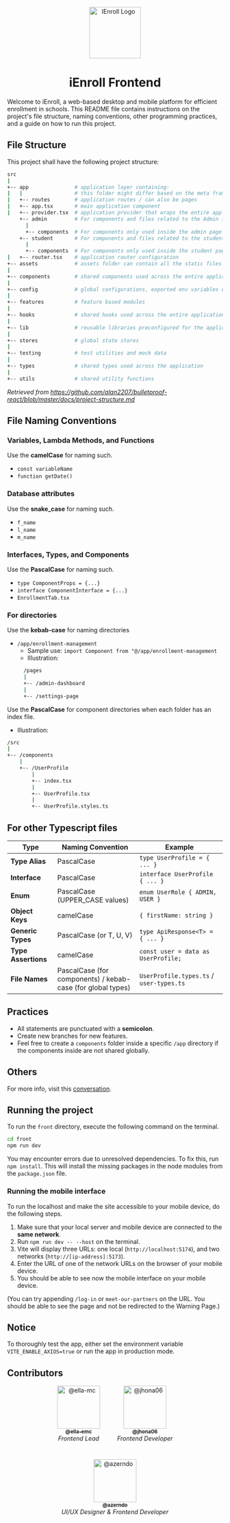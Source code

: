 <p align="center">
  <img src=".server2/docs/face-smile-wink-solid.svg" width="120" alt="IEnroll Logo" />
</p>

<h1 align="center">
  iEnroll Frontend
</h1>

Welcome to iEnroll, a web-based desktop and mobile platform for efficient enrollment in schools. This README file contains instructions on the project's file structure, naming conventions, other programming practices, and a guide on how to run this project.

## File Structure

This project shall have the following project structure:

```sh
src
|
+-- app               # application layer containing:
|   |                 # this folder might differ based on the meta framework used
|   +-- routes        # application routes / can also be pages
|   +-- app.tsx       # main application component
|   +-- provider.tsx  # application provider that wraps the entire application with different global providers - this might also differ based on meta framework used
    +-- admin         # For components and files related to the Admin interface
      |
      +-- components  # For components only used inside the admin page
    +-- student       # For components and files related to the student interface
      |
      +-- components  # For components only used inside the student page
|   +-- router.tsx    # application router configuration
+-- assets            # assets folder can contain all the static files such as images, fonts, etc.
|
+-- components        # shared components used across the entire application
|
+-- config            # global configurations, exported env variables etc.
|
+-- features          # feature based modules
|
+-- hooks             # shared hooks used across the entire application
|
+-- lib               # reusable libraries preconfigured for the application
|
+-- stores            # global state stores
|
+-- testing           # test utilities and mock data
|
+-- types             # shared types used across the application
|
+-- utils             # shared utility functions
```

_Retrieved from https://github.com/alan2207/bulletproof-react/blob/master/docs/project-structure.md_

## File Naming Conventions

### Variables, Lambda Methods, and Functions

Use the **camelCase** for naming such.

- `const variableName`
- `function getDate()`

### Database attributes

Use the **snake_case** for naming such.

- `f_name`
- `l_name`
- `m_name`

### Interfaces, Types, and Components

Use the **PascalCase** for naming such.

- `type ComponentProps = {...}`
- `interface ComponentInterface = {...}`
- `EnrollmentTab.tsx`

### For directories

Use the **kebab-case** for naming directories

- `/app/enrollment-management`
  - Sample use: `import Component from "@/app/enrollment-management`
  - Illustration:
  ```sh
    /pages
    |
    +-- /admin-dashboard
    |
    +-- /settings-page
  ```

Use the **PascalCase** for component directories when each folder has an index file.

- Illustration:

```sh
/src
|
+-- /components
    |
    +-- /UserProfile
        |
        +-- index.tsx
        |
        +-- UserProfile.tsx
        |
        +-- UserProfile.styles.ts
```

## For other Typescript files

| **Type**            | **Naming Convention**                                       | **Example**                              |
| ------------------- | ----------------------------------------------------------- | ---------------------------------------- |
| **Type Alias**      | PascalCase                                                  | `type UserProfile = { ... }`             |
| **Interface**       | PascalCase                                                  | `interface UserProfile { ... }`          |
| **Enum**            | PascalCase (UPPER_CASE values)                              | `enum UserRole { ADMIN, USER }`          |
| **Object Keys**     | camelCase                                                   | `{ firstName: string }`                  |
| **Generic Types**   | PascalCase (or T, U, V)                                     | `type ApiResponse<T> = { ... }`          |
| **Type Assertions** | camelCase                                                   | `const user = data as UserProfile;`      |
| **File Names**      | PascalCase (for components) / kebab-case (for global types) | `UserProfile.types.ts` / `user-types.ts` |

## Practices

- All statements are punctuated with a **semicolon**.
- Create new branches for new features.
- Feel free to create a `components` folder inside a specific `/app` directory if the components inside are not shared globally.

## Others

For more info, visit this [conversation](https://chatgpt.com/share/67ca1dea-7d0c-800a-a901-014b9ceacda3).

## Running the project

To run the `front` directory, execute the following command on the terminal.

```sh
cd front
npm run dev
```

You may encounter errors due to unresolved dependencies. To fix this, run `npm install`. This will install the missing packages in the node modules from the `package.json` file.

### Running the mobile interface

To run the localhost and make the site accessible to your mobile device, do the following steps.

1. Make sure that your local server and mobile device are connected to the **same network**.
2. Run `npm run dev -- --host` on the terminal.
3. Vite will display three URLs: one local (`http://localhost:5174`), and two networks (`http://[ip-address]:5173`).
4. Enter the URL of one of the network URLs on the browser of your mobile device.
5. You should be able to see now the mobile interface on your mobile device.

(You can try appending `/log-in` or `meet-our-partners` on the URL. You should be able to see the page and not be redirected to the Warning Page.)

## Notice

To thoroughly test the app, either set the environment variable `VITE_ENABLE_AXIOS=true` or run the app in production mode.

## Contributors

<p align="center">
  <div align="center" style="display: flex; justify-content: center; gap: 40px; flex-wrap: wrap;">
    <div align="center">
      <a href="https://github.com/ella-emc">
        <img src="https://avatars.githubusercontent.com/u/107303409?v=4" width="100" alt="@ella-mc" />
        <br />
        <sub><b>@ella-emc</b></sub>
      </a>
      <br />
      <i>Frontend Lead</i>
    </div>
    <div align="center">
      <a href="https://github.com/jhona06">
        <img src="https://avatars.githubusercontent.com/u/159889662?v=4" width="100" alt="@jhona06" />
        <br />
        <sub><b>@jhona06</b></sub>
      </a>
      <br />
      <i>Frontend Developer</i>
    </div>
    <div align="center">
      <a href="https://github.com/azerndo">
        <img src="https://avatars.githubusercontent.com/u/92623569?v=4" width="100" alt="@azerndo" />
        <br />
        <sub><b>@azerndo</b></sub>
      </a>
      <br />
      <i>UI/UX Designer & Frontend Developer</i>
    </div>
  </div>
</p>
